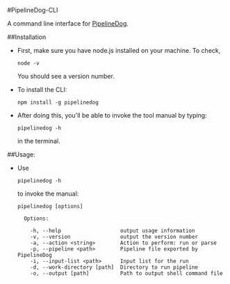 #PipelineDog-CLI

A command line interface for [PipelineDog](http://pipeline.dog).

##Installation
- First, make sure you have node.js installed on your machine. To check,
  ```
  node -v
  ```
  You should see a version number.

- To install the CLI:
  ```
  npm install -g pipelinedog
  ```

- After doing this, you'll be able to invoke the tool manual by typing:
  ```
  pipelinedog -h
  ```
  in the terminal.

##Usage:
- Use
  ```
  pipelinedog -h
  ```
  to invoke the manual:

  ```
  pipelinedog [options]

    Options:

      -h, --help                   output usage information
      -v, --version                output the version number
      -a, --action <string>        Action to perform: run or parse
      -p, --pipeline <path>        Pipeline file exported by PipelineDog
      -i, --input-list <path>      Input list for the run
      -d, --work-directory [path]  Directory to run pipeline
      -o, --output [path]          Path to output shell command file
  ```